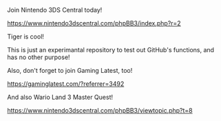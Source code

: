 Join Nintendo 3DS Central today!

https://www.nintendo3dscentral.com/phpBB3/index.php?r=2

Tiger is cool!
 
This is just an experimantal repository to test out GitHub's functions, and has no other purpose!

Also, don't forget to join Gaming Latest, too!

https://gaminglatest.com/?referrer=3492

And also Wario Land 3 Master Quest!

https://www.nintendo3dscentral.com/phpBB3/viewtopic.php?t=8
